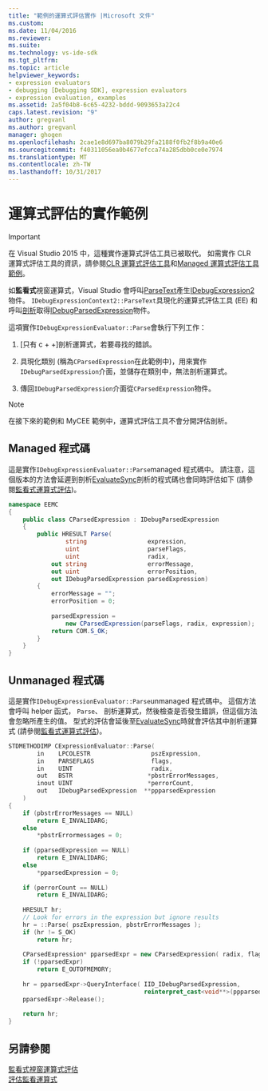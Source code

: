 ```yaml
---
title: "範例的運算式評估實作 |Microsoft 文件"
ms.custom: 
ms.date: 11/04/2016
ms.reviewer: 
ms.suite: 
ms.technology: vs-ide-sdk
ms.tgt_pltfrm: 
ms.topic: article
helpviewer_keywords:
- expression evaluators
- debugging [Debugging SDK], expression evaluators
- expression evaluation, examples
ms.assetid: 2a5f04b8-6c65-4232-bddd-9093653a22c4
caps.latest.revision: "9"
author: gregvanl
ms.author: gregvanl
manager: ghogen
ms.openlocfilehash: 2cae1e8d697ba8079b29fa2188f0fb2f8b9a40e6
ms.sourcegitcommit: f40311056ea0b4677efcca74a285dbb0ce0e7974
ms.translationtype: MT
ms.contentlocale: zh-TW
ms.lasthandoff: 10/31/2017
---
```

# <a name="sample-implementation-of-expression-evaluation"></a>運算式評估的實作範例
> [!IMPORTANT]
>  在 Visual Studio 2015 中，這種實作運算式評估工具已被取代。 如需實作 CLR 運算式評估工具的資訊，請參閱[CLR 運算式評估工具](https://github.com/Microsoft/ConcordExtensibilitySamples/wiki/CLR-Expression-Evaluators)和[Managed 運算式評估工具範例](https://github.com/Microsoft/ConcordExtensibilitySamples/wiki/Managed-Expression-Evaluator-Sample)。  
  
 如**監看式**視窗運算式，Visual Studio 會呼叫[ParseText](../../extensibility/debugger/reference/idebugexpressioncontext2-parsetext.md)產生[IDebugExpression2](../../extensibility/debugger/reference/idebugexpression2.md)物件。 `IDebugExpressionContext2::ParseText`具現化的運算式評估工具 (EE) 和呼叫[剖析](../../extensibility/debugger/reference/idebugexpressionevaluator-parse.md)取得[IDebugParsedExpression](../../extensibility/debugger/reference/idebugparsedexpression.md)物件。  
  
 這項實作`IDebugExpressionEvaluator::Parse`會執行下列工作：  
  
1.  [只有 c + +]剖析運算式，若要尋找的錯誤。  
  
2.  具現化類別 (稱為`CParsedExpression`在此範例中)，用來實作`IDebugParsedExpression`介面，並儲存在類別中，無法剖析運算式。  
  
3.  傳回`IDebugParsedExpression`介面從`CParsedExpression`物件。  
  
> [!NOTE]
>  在接下來的範例和 MyCEE 範例中，運算式評估工具不會分開評估剖析。  
  
## <a name="managed-code"></a>Managed 程式碼  
 這是實作`IDebugExpressionEvaluator::Parse`managed 程式碼中。 請注意，這個版本的方法會延遲到剖析[EvaluateSync](../../extensibility/debugger/reference/idebugparsedexpression-evaluatesync.md)剖析的程式碼也會同時評估如下 (請參閱[監看式運算式評估](../../extensibility/debugger/evaluating-a-watch-expression.md))。  
  
```csharp  
namespace EEMC  
{  
    public class CParsedExpression : IDebugParsedExpression  
    {  
        public HRESULT Parse(  
                string                 expression,   
                uint                   parseFlags,  
                uint                   radix,  
            out string                 errorMessage,   
            out uint                   errorPosition,   
            out IDebugParsedExpression parsedExpression)  
        {   
            errorMessage = "";  
            errorPosition = 0;  
  
            parsedExpression =  
                new CParsedExpression(parseFlags, radix, expression);  
            return COM.S_OK;  
        }  
    }  
}  
```  
  
## <a name="unmanaged-code"></a>Unmanaged 程式碼  
 這是實作`IDebugExpressionEvaluator::Parse`unmanaged 程式碼中。 這個方法會呼叫 helper 函式， `Parse`、 剖析運算式，然後檢查是否發生錯誤，但這個方法會忽略所產生的值。 型式的評估會延後至[EvaluateSync](../../extensibility/debugger/reference/idebugparsedexpression-evaluatesync.md)時就會評估其中剖析運算式 (請參閱[監看式運算式評估](../../extensibility/debugger/evaluating-a-watch-expression.md))。  
  
```cpp  
STDMETHODIMP CExpressionEvaluator::Parse(  
        in    LPCOLESTR                 pszExpression,  
        in    PARSEFLAGS                flags,  
        in    UINT                      radix,  
        out   BSTR                     *pbstrErrorMessages,  
        inout UINT                     *perrorCount,  
        out   IDebugParsedExpression  **ppparsedExpression  
    )  
{  
    if (pbstrErrorMessages == NULL)  
        return E_INVALIDARG;  
    else  
        *pbstrErrormessages = 0;  
  
    if (pparsedExpression == NULL)  
        return E_INVALIDARG;  
    else  
        *pparsedExpression = 0;  
  
    if (perrorCount == NULL)  
        return E_INVALIDARG;  
  
    HRESULT hr;  
    // Look for errors in the expression but ignore results  
    hr = ::Parse( pszExpression, pbstrErrorMessages );  
    if (hr != S_OK)  
        return hr;  
  
    CParsedExpression* pparsedExpr = new CParsedExpression( radix, flags, pszExpression );  
    if (!pparsedExpr)  
        return E_OUTOFMEMORY;  
  
    hr = pparsedExpr->QueryInterface( IID_IDebugParsedExpression,  
                                      reinterpret_cast<void**>(ppparsedExpression) );  
    pparsedExpr->Release();  
  
    return hr;  
}  
```  
  
## <a name="see-also"></a>另請參閱  
 [監看式視窗運算式評估](../../extensibility/debugger/evaluating-a-watch-window-expression.md)   
 [評估監看運算式](../../extensibility/debugger/evaluating-a-watch-expression.md)